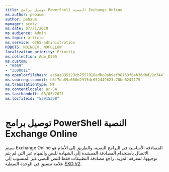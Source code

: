 ```yaml
---
title: توصيل برامج PowerShell النصية Exchange Online
ms.author: pebaum
author: pebaum
manager: scotv
ms.date: 07/21/2020
ms.audience: Admin
ms.topic: article
ms.service: o365-administration
ROBOTS: NOINDEX, NOFOLLOW
localization_priority: Priority
ms.collection: Adm_O365
ms.custom:
- "6069"
- "3500011"
ms.openlocfilehash: ac6aa835123cb7557016edbc0ab9ef98763f64b36dbd29c744318e67416d5a92
ms.sourcegitcommit: b5f7da89a650d2915dc652449623c78be6247175
ms.translationtype: MT
ms.contentlocale: ar-SA
ms.lasthandoff: 08/05/2021
ms.locfileid: "53915358"
---
```

# <a name="connecting-powershell-scripts-to-exchange-online"></a>توصيل برامج PowerShell النصية Exchange Online

سيتم Exchange Online المصادقة الأساسية في البرامج النصية، والطريق إلى الأمام هو الاتصال باستخدام المصادقة المستندة إلى الشهادة للنص والمهام غير التي لم يتم توجيهها. لمعرفة المزيد، راجع مصادقة التطبيقات فقط للنص النصي غير المنسوب إلى علامة تنسيق في الوحدة النمطية [EXO V2](https://docs.microsoft.com/powershell/exchange/app-only-auth-powershell-v2).
